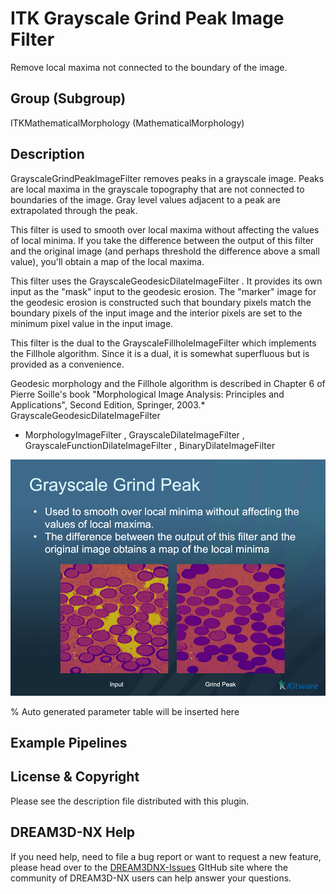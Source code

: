 # ITK Grayscale Grind Peak Image Filter

Remove local maxima not connected to the boundary of the image.

## Group (Subgroup)

ITKMathematicalMorphology (MathematicalMorphology)

## Description

GrayscaleGrindPeakImageFilter removes peaks in a grayscale image. Peaks are local maxima in the grayscale topography that are not connected to boundaries of the image. Gray level values adjacent to a peak are extrapolated through the peak.

This filter is used to smooth over local maxima without affecting the values of local minima. If you take the difference between the output of this filter and the original image (and perhaps threshold the difference above a small value), you'll obtain a map of the local maxima.

This filter uses the GrayscaleGeodesicDilateImageFilter . It provides its own input as the "mask" input to the geodesic erosion. The "marker" image for the geodesic erosion is constructed such that boundary pixels match the boundary pixels of the input image and the interior pixels are set to the minimum pixel value in the input image.

This filter is the dual to the GrayscaleFillholeImageFilter which implements the Fillhole algorithm. Since it is a dual, it is somewhat superfluous but is provided as a convenience.

Geodesic morphology and the Fillhole algorithm is described in Chapter 6 of Pierre Soille's book "Morphological Image Analysis:
Principles and Applications", Second Edition, Springer, 2003.* GrayscaleGeodesicDilateImageFilter

- MorphologyImageFilter , GrayscaleDilateImageFilter , GrayscaleFunctionDilateImageFilter , BinaryDilateImageFilter

![](Images/ITKGrayscaleGrindPeak.png)

% Auto generated parameter table will be inserted here

## Example Pipelines

## License & Copyright

Please see the description file distributed with this plugin.

## DREAM3D-NX Help

If you need help, need to file a bug report or want to request a new feature, please head over to the [DREAM3DNX-Issues](https://github.com/BlueQuartzSoftware/DREAM3DNX-Issues) GItHub site where the community of DREAM3D-NX users can help answer your questions.
